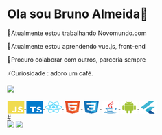 ###  <h1>Ola sou Bruno Almeida👋</h1> 

🔭Atualmente estou trabalhando Novomundo.com

🌱Atualmente estou aprendendo vue.js, front-end

👯Procuro colaborar com outros, parceria sempre

⚡Curiosidade : adoro um café.

<div>
  <a href="https://github.com/BnOdev">
  <img height="180em" src="https://github-readme-stats.vercel.app/api?username=BnOdev&show_icons=true&theme=gotham&include_all_commits=true&count_private=true"/>
  
</div>

 <div style="display: inline_block"><br>
  <img align="center" alt="BnO-Js" height="30" width="40" src="https://raw.githubusercontent.com/devicons/devicon/master/icons/javascript/javascript-plain.svg">
  <img align="center" alt="BnO-Ts" height="30" width="40" src="https://raw.githubusercontent.com/devicons/devicon/master/icons/typescript/typescript-plain.svg">
  <img align="center" alt="BnO-React" height="30" width="40" src="https://raw.githubusercontent.com/devicons/devicon/master/icons/react/react-original.svg">
  <img align="center" alt="BnO-HTML" height="30" width="40" src="https://raw.githubusercontent.com/devicons/devicon/master/icons/html5/html5-original.svg">
  <img align="center" alt="BnO-CSS" height="30" width="40" src="https://raw.githubusercontent.com/devicons/devicon/master/icons/css3/css3-original.svg">
  <img align="center" alt="BnO-Java" height="30" width="40" src="https://raw.githubusercontent.com/devicons/devicon/master/icons/java/java-original.svg">    
  <img align="center" alt="BnO-Android" height="30" width="40" src="https://raw.githubusercontent.com/devicons/devicon/master/icons/android/android-plain.svg">
  <img align="center" alt="BnO-Flutter" height="30" width="40" src="https://raw.githubusercontent.com/devicons/devicon/master/icons/flutter/flutter-original.svg">
  
</div>
  #
<div>  
 <a href = "mailto:bruno.desenvolvimento@gmail.com"><img src="https://img.shields.io/badge/-Gmail-%23333?style=for-the-badge&logo=gmail&logoColor=white" target="_blank"></a>
 <a href="https://www.linkedin.com/in/bruno-silva-de-almeida-4bb35551/" target="_blank"><img src="https://img.shields.io/badge/-LinkedIn-%230077B5?style=for-the-badge&logo=linkedin&logoColor=white" target="_blank"></a> 
</div>


